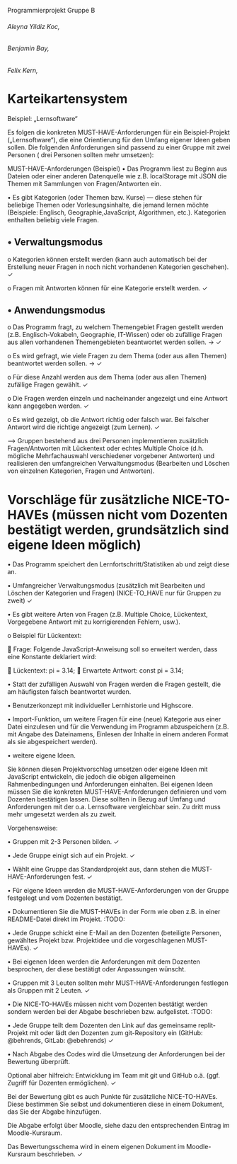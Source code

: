 Programmierprojekt 
Gruppe B

###### Aleyna Yildiz Koc,
###### Benjamin Bay,
###### Felix Kern,

# Karteikartensystem

Beispiel: „Lernsoftware“

Es folgen die konkreten MUST-HAVE-Anforderungen für ein Beispiel-Projekt („Lernsoftware“), die eine Orientierung für den Umfang eigener Ideen geben sollen. Die folgenden Anforderungen sind passend zu einer Gruppe mit zwei Personen ( drei Personen sollten mehr umsetzen):

MUST-HAVE-Anforderungen (Beispiel)
•	Das Programm liest zu Beginn aus Dateien oder einer anderen Datenquelle wie z.B. localStorage mit JSON die Themen mit Sammlungen von Fragen/Antworten ein.

•	Es gibt Kategorien (oder Themen bzw. Kurse) — diese stehen für beliebige Themen oder Vorlesungsinhalte, die jemand lernen möchte (Beispiele: Englisch, Geographie,JavaScript, Algorithmen, etc.). Kategorien enthalten beliebig viele Fragen.

## •	Verwaltungsmodus  

o	Kategorien können erstellt werden (kann auch automatisch bei der Erstellung neuer Fragen in noch nicht vorhandenen Kategorien geschehen). ✓

o	Fragen mit Antworten können für eine Kategorie erstellt werden. ✓

## •	Anwendungsmodus 

o	Das Programm fragt, zu welchem Themengebiet Fragen gestellt werden (z.B. Englisch-Vokabeln, Geographie, IT-Wissen) oder ob zufällige Fragen aus allen vorhandenen Themengebieten beantwortet werden sollen. -> ✓

o	Es wird gefragt, wie viele Fragen zu dem Thema (oder aus allen Themen) beantwortet werden sollen. -> ✓

o	Für diese Anzahl werden aus dem Thema (oder aus allen Themen) zufällige Fragen gewählt. ✓

o	Die Fragen werden einzeln und nacheinander angezeigt und eine Antwort kann angegeben werden. ✓

o	Es wird gezeigt, ob die Antwort richtig oder falsch war. Bei falscher Antwort wird die richtige angezeigt (zum Lernen). ✓

⟶ Gruppen bestehend aus drei Personen implementieren zusätzlich Fragen/Antworten mit Lückentext oder echtes Multiple Choice (d.h. mögliche Mehrfachauswahl verschiedener vorgebener Antworten) und realisieren den umfangreichen Verwaltungsmodus (Bearbeiten und Löschen von einzelnen Kategorien, Fragen und Antworten). 

# Vorschläge für zusätzliche NICE-TO-HAVEs (müssen nicht vom Dozenten bestätigt werden, grundsätzlich sind eigene Ideen möglich)

•	Das Programm speichert den Lernfortschritt/Statistiken ab und zeigt diese an.

•	Umfangreicher Verwaltungsmodus (zusätzlich mit Bearbeiten und Löschen der Kategorien und Fragen) (NICE-TO_HAVE nur für Gruppen zu zweit) ✓

•	Es gibt weitere Arten von Fragen (z.B. Multiple Choice, Lückentext, Vorgegebene Antwort mit zu korrigierenden Fehlern, usw.). 

o	Beispiel für Lückentext: 

	Frage: Folgende JavaScript-Anweisung soll so erweitert werden, dass eine Konstante deklariert wird:

	Lückentext: pi = 3.14;
	Erwartete Antwort: const pi = 3.14;

•	Statt der zufälligen Auswahl von Fragen werden die Fragen gestellt, die am häufigsten falsch beantwortet wurden. 

•	Benutzerkonzept mit individueller Lernhistorie und Highscore.

•	Import-Funktion, um weitere Fragen für eine (neue) Kategorie aus einer Datei einzulesen und für die Verwendung im Programm abzuspeichern (z.B. mit Angabe des Dateinamens, Einlesen der Inhalte in einem anderen Format als sie abgespeichert werden). 

•	weitere eigene Ideen.

Sie können diesen Projektvorschlag umsetzen oder eigene Ideen mit JavaScript entwickeln, die jedoch die obigen allgemeinen Rahmenbedingungen und Anforderungen einhalten. Bei eigenen Ideen müssen Sie die konkreten MUST-HAVE-Anforderungen definieren und vom Dozenten bestätigen lassen. Diese sollten in Bezug auf Umfang und Anforderungen mit der o.a. Lernsoftware vergleichbar sein. Zu dritt muss mehr umgesetzt werden als zu zweit.

Vorgehensweise:

•	Gruppen mit 2-3 Personen bilden. ✓

•	Jede Gruppe einigt sich auf ein Projekt. ✓

•	Wählt eine Gruppe das Standardprojekt aus, dann stehen die MUST-HAVE-Anforderungen fest. ✓

•	Für eigene Ideen werden die MUST-HAVE-Anforderungen von der Gruppe festgelegt und vom Dozenten bestätigt.

•	Dokumentieren Sie die MUST-HAVEs in der Form wie oben z.B. in einer README-Datei direkt im Projekt. :TODO:

•	Jede Gruppe schickt eine E-Mail an den Dozenten (beteiligte Personen, gewähltes Projekt bzw. Projektidee und die vorgeschlagenen MUST-HAVEs). ✓

•	Bei eigenen Ideen werden die Anforderungen mit dem Dozenten besprochen, der diese bestätigt oder Anpassungen wünscht. 

•	Gruppen mit 3 Leuten sollten mehr MUST-HAVE-Anforderungen festlegen als Gruppen mit 2 Leuten. ✓

•	Die NICE-TO-HAVEs müssen nicht vom Dozenten bestätigt werden sondern werden bei der Abgabe beschrieben bzw. aufgelistet. :TODO:

•	Jede Gruppe teilt dem Dozenten den Link auf das gemeinsame replit-Projekt mit oder lädt den Dozenten zum git-Repository ein (GitHub: @behrends, GitLab: @ebehrends) ✓

•	Nach Abgabe des Codes wird die Umsetzung der Anforderungen bei der Bewertung überprüft. 

Optional aber hilfreich: Entwicklung im Team mit git und GitHub o.ä. (ggf. Zugriff für Dozenten ermöglichen). ✓

Bei der Bewertung gibt es auch Punkte für zusätzliche NICE-TO-HAVEs. Diese bestimmen Sie selbst und dokumentieren diese in einem Dokument, das Sie der Abgabe hinzufügen. 

Die Abgabe erfolgt über Moodle, siehe dazu den entsprechenden Eintrag im Moodle-Kursraum. 

Das Bewertungsschema wird in einem eigenen Dokument im Moodle-Kursraum beschrieben. ✓












